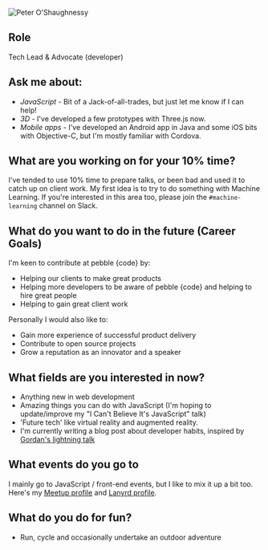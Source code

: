 ![Peter O'Shaughnessy](http://s.gravatar.com/avatar/a0c3c51d81a7e1c98284ab173b9d381d)

## Role
Tech Lead & Advocate (developer) 

## Ask me about:

- *JavaScript* - Bit of a Jack-of-all-trades, but just let me know if I can help!
- *3D* - I've developed a few prototypes with Three.js now.
- *Mobile apps* - I've developed an Android app in Java and some iOS bits with Objective-C, but I'm mostly familiar with 
Cordova.

## What are you working on for your 10% time?

I've tended to use 10% time to prepare talks, or been bad and used it to catch up on client work. My first idea 
is to try to do something with Machine Learning. If you're interested in this area too, please join the 
`#machine-learning` channel on Slack.

## What do you want to do in the future (Career Goals)

I'm keen to contribute at pebble {code} by:

- Helping our clients to make great products
- Helping more developers to be aware of pebble {code} and helping to hire great people
- Helping to gain great client work

Personally I would also like to:

- Gain more experience of successful product delivery
- Contribute to open source projects  
- Grow a reputation as an innovator and a speaker

## What fields are you interested in now?

- Anything new in web development
- Amazing things you can do with JavaScript (I'm hoping to update/improve my "I Can't Believe It's JavaScript" talk)
- 'Future tech' like virtual reality and augmented reality.
- I'm currently writing a blog post about developer habits, inspired by [Gordan's lightning talk](http://pebblecode.com/blog/august-lightning-talks/)

## What events do you go to

I mainly go to JavaScript / front-end events, but I like to mix it up a bit too. Here's my 
[Meetup profile](http://www.meetup.com/members/9448293/) and [Lanyrd profile](http://lanyrd.com/profile/poshaughnessy/).

## What do you do for fun?

- Run, cycle and occasionally undertake an outdoor adventure
